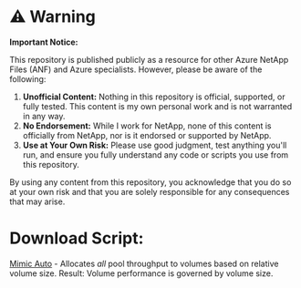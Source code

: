 # ⚠️ Warning

**Important Notice:**

This repository is published publicly as a resource for other Azure NetApp Files (ANF) and Azure specialists. However, please be aware of the following:

1. **Unofficial Content:** Nothing in this repository is official, supported, or fully tested. This content is my own personal work and is not warranted in any way.
2. **No Endorsement:** While I work for NetApp, none of this content is officially from NetApp, nor is it endorsed or supported by NetApp.
3. **Use at Your Own Risk:** Please use good judgment, test anything you'll run, and ensure you fully understand any code or scripts you use from this repository.

By using any content from this repository, you acknowledge that you do so at your own risk and that you are solely responsible for any consequences that may arise.

# Download Script:
[Mimic Auto](https://github.com/tvanroo/public-anf-toolbox/blob/main/ANF%20QoS%20Mimic%20Auto/ANF-QoS-Autoscale-MimicAuto.ps1)
    - Allocates _all_ pool throughput to volumes based on relative volume size. Result: Volume performance is governed by volume size.
